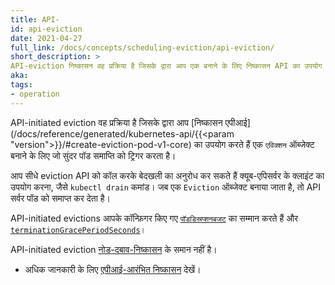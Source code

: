```yaml
---
title: API-
id: api-eviction
date: 2021-04-27
full_link: /docs/concepts/scheduling-eviction/api-eviction/
short_description: >
API-eviction निष्कासन वह प्रक्रिया है जिसके द्वारा आप एक बनाने के लिए निष्कासन API का उपयोग करते हैं
aka:
tags:
- operation
---
```

API-initiated eviction वह प्रक्रिया है जिसके द्वारा आप [निष्कासन एपीआई](/docs/reference/generated/kubernetes-api/{{<param "version">}}/#create-eviction-pod-v1-core) का उपयोग करते हैं
एक `एविक्शन` ऑब्जेक्ट बनाने के लिए जो सुंदर पॉड समाप्ति को ट्रिगर करता है।

<!--more-->
आप सीधे eviction API को कॉल करके बेदखली का अनुरोध कर सकते हैं
क्यूब-एपिसर्वर के क्लाइंट का उपयोग करना, जैसे `kubectl drain` कमांड।
जब एक `Eviction` ऑब्जेक्ट बनाया जाता है, तो API सर्वर पॉड को समाप्त कर देता है।


API-initiated evictions आपके कॉन्फ़िगर किए गए [`पॉडडिस्रप्शनबजट`](/docs/tasks/run-application/configure-pdb/) का सम्मान करते हैं
और [`terminationGracePeriodSeconds`](/docs/concepts/workloads/pods/pod-lifecycle#pod-टर्मिनेशन)।

API-initiated eviction [नोड-दबाव-निष्कासन](/docs/concepts/scheduling-eviction/node-pressure-eviction/) के समान नहीं है।

* अधिक जानकारी के लिए [एपीआई-आरंभित निष्कासन](/docs/concepts/scheduling-eviction/api-eviction/) देखें।
